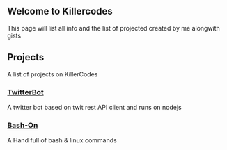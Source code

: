 ##  Welcome to Killercodes

This page will list all info and the list of projected created by me alongwith gists

## Projects
A list of projects on KillerCodes

### [TwitterBot](https://killercodes.github.io/TwitterBot/)

A twitter bot based on twit rest API client and runs on nodejs

### [Bash-On](https://killercodes.github.io/Bash-On/)
A Hand full of bash & linux commands



